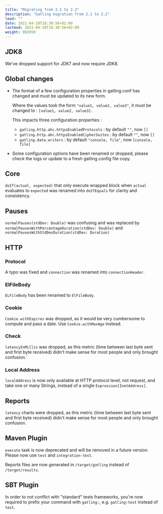 ```yaml
---
title: "Migrating from 2.1 to 2.2"
description: "Gatling migration from 2.1 to 2.2"
lead: ""
date: 2021-04-20T18:30:56+02:00
lastmod: 2021-04-20T18:30:56+02:00
weight: 002050
---
```


## JDK8

We've dropped support for JDK7 and now require JDK8.

## Global changes

* The format of a few configuration properties in gatling.conf has changed and must be updated to its new form.

  Where the values took the form `"value1, value2, value3"`, it must be changed to : `[value1, value2, value3]`.

  This impacts three configuration properties :

  * `gatling.http.ahc.httpsEnabledProtocols` : by default `""`, now `[]`
  * `gatling.http.ahc.httpsEnabledCipherSuites` : by default `""`, now `[]`
  * `gatling.data.writers` : by default `"console, file"`, now `[console, file]`


* Some configuration options have been renamed or dropped, please check the logs or update to a fresh gatling.config file copy.

## Core

`doIf(actual, expected)` that only execute wrapped block when `actual` evaluates to `expected` was renamed into
`doIfEquals` for clarity and consistency.

## Pauses

`normalPauses(stdDev: Double)` was confusing and was replaced by
`normalPausesWithPercentageDuration(stdDev: Double)` and `normalPausesWithStdDevDuration(stdDev: Duration)`

## HTTP

### Protocol

A typo was fixed and `connection` was renamed into `connectionHeader`.

### ElFileBody

`ELFileBody` has been renamed to `ElFileBody`.

### Cookie

`Cookie.withExpires` was dropped, as it would be very cumbersome to compute and pass a date.
Use `Cookie.withMaxAge` instead.

### Check

`latencyInMillis` was dropped, as this metric (time between last byte sent and first byte received)
didn't make sense for most people and only brought confusion.`

### Local Address

`localAddress` is now only available at HTTP protocol level, not request, and take one or many Strings,
instead of a single `Expression[InetAddress]`.

## Reports

`latency` charts were dropped, as this metric (time between last byte sent and first byte received)
didn't make sense for most people and only brought confusion.

## Maven Plugin

`execute` task is now deprecated and will be removed in a future version.
Please now use `test` and `integration-test`.

Reports files are now generated in `/target/gatling` instead of `/target/results`.

## SBT Plugin

In order to not conflict with "standard" tests frameworks, you're now required to prefix your command with `gatling:`,
e.g. `gatling:test` instead of `test`.
